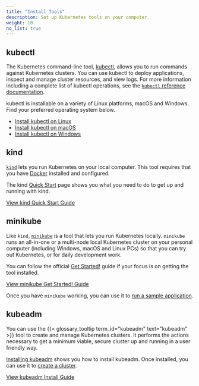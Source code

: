 ```yaml
---
title: "Install Tools"
description: Set up Kubernetes tools on your computer.
weight: 10
no_list: true
---
```


## kubectl

<!-- overview -->
The Kubernetes command-line tool, [kubectl](/docs/kubernetes/en/reference/kubectl/kubectl/), allows
you to run commands against Kubernetes clusters.
You can use kubectl to deploy applications, inspect and manage cluster resources,
and view logs. For more information including a complete list of kubectl operations, see the
[`kubectl` reference documentation](/docs/kubernetes/en/reference/kubectl/).

kubectl is installable on a variety of Linux platforms, macOS and Windows. 
Find your preferred operating system below.

- [Install kubectl on Linux](/docs/kubernetes/en/tasks/tools/install-kubectl-linux)
- [Install kubectl on macOS](/docs/kubernetes/en/tasks/tools/install-kubectl-macos)
- [Install kubectl on Windows](/docs/kubernetes/en/tasks/tools/install-kubectl-windows)

## kind

[`kind`](https://kind.sigs.k8s.io/docs/) lets you run Kubernetes on
your local computer. This tool requires that you have
[Docker](https://docs.docker.com/get-docker/) installed and configured.

The kind [Quick Start](https://kind.sigs.k8s.io/docs/user/quick-start/) page
shows you what you need to do to get up and running with kind.

<a class="btn btn-primary" href="https://kind.sigs.k8s.io/docs/user/quick-start/" role="button" aria-label="View kind Quick Start Guide">View kind Quick Start Guide</a>

## minikube

Like `kind`, [`minikube`](https://minikube.sigs.k8s.io/) is a tool that lets you run Kubernetes
locally. `minikube` runs an all-in-one or a multi-node local Kubernetes cluster on your personal
computer (including Windows, macOS and Linux PCs) so that you can try out
Kubernetes, or for daily development work.

You can follow the official
[Get Started!](https://minikube.sigs.k8s.io/docs/start/) guide if your focus is
on getting the tool installed.

<a class="btn btn-primary" href="https://minikube.sigs.k8s.io/docs/start/" role="button" aria-label="View minikube Get Started! Guide">View minikube Get Started! Guide</a>

Once you have `minikube` working, you can use it to
[run a sample application](/docs/kubernetes/en/tutorials/hello-minikube/).

## kubeadm

You can use the {{< glossary_tooltip term_id="kubeadm" text="kubeadm" >}} tool to create and manage Kubernetes clusters.
It performs the actions necessary to get a minimum viable, secure cluster up and running in a user friendly way.

[Installing kubeadm](/docs/kubernetes/en/setup/production-environment/tools/kubeadm/install-kubeadm/) shows you how to install kubeadm.
Once installed, you can use it to [create a cluster](/docs/kubernetes/en/setup/production-environment/tools/kubeadm/create-cluster-kubeadm/).

<a class="btn btn-primary" href="/docs/kubernetes/en/setup/production-environment/tools/kubeadm/install-kubeadm/" role="button" aria-label="View kubeadm Install Guide">View kubeadm Install Guide</a>
